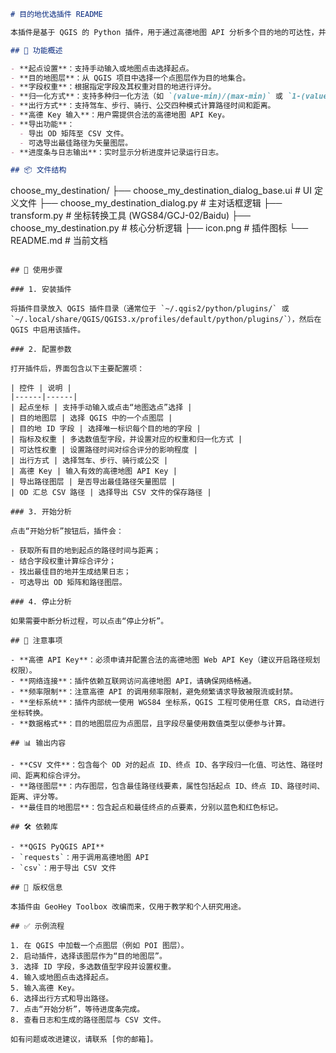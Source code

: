 ```markdown
# 目的地优选插件 README

本插件是基于 QGIS 的 Python 插件，用于通过高德地图 API 分析多个目的地的可达性，并结合自定义字段权重选择最佳目的地。以下是使用说明和注意事项。

## 🧩 功能概述

- **起点设置**：支持手动输入或地图点击选择起点。
- **目的地图层**：从 QGIS 项目中选择一个点图层作为目的地集合。
- **字段权重**：根据指定字段及其权重对目的地进行评分。
- **归一化方式**：支持多种归一化方法（如 `(value-min)/(max-min)` 或 `1-(value-min)/(max-min)`）。
- **出行方式**：支持驾车、步行、骑行、公交四种模式计算路径时间和距离。
- **高德 Key 输入**：用户需提供合法的高德地图 API Key。
- **导出功能**：
  - 导出 OD 矩阵至 CSV 文件。
  - 可选导出最佳路径为矢量图层。
- **进度条与日志输出**：实时显示分析进度并记录运行日志。

## 📦 文件结构

```
choose_my_destination/
├── choose_my_destination_dialog_base.ui        # UI 定义文件
├── choose_my_destination_dialog.py             # 主对话框逻辑
├── transform.py                                # 坐标转换工具 (WGS84/GCJ-02/Baidu)
├── choose_my_destination.py                    # 核心分析逻辑
├── icon.png                                    # 插件图标
└── README.md                                   # 当前文档
```

## 🔧 使用步骤

### 1. 安装插件

将插件目录放入 QGIS 插件目录（通常位于 `~/.qgis2/python/plugins/` 或 `~/.local/share/QGIS/QGIS3.x/profiles/default/python/plugins/`），然后在 QGIS 中启用该插件。

### 2. 配置参数

打开插件后，界面包含以下主要配置项：

| 控件 | 说明 |
|------|------|
| 起点坐标 | 支持手动输入或点击“地图选点”选择 |
| 目的地图层 | 选择 QGIS 中的一个点图层 |
| 目的地 ID 字段 | 选择唯一标识每个目的地的字段 |
| 指标及权重 | 多选数值型字段，并设置对应的权重和归一化方式 |
| 可达性权重 | 设置路径时间对综合评分的影响程度 |
| 出行方式 | 选择驾车、步行、骑行或公交 |
| 高德 Key | 输入有效的高德地图 API Key |
| 导出路径图层 | 是否导出最佳路径矢量图层 |
| OD 汇总 CSV 路径 | 选择导出 CSV 文件的保存路径 |

### 3. 开始分析

点击“开始分析”按钮后，插件会：

- 获取所有目的地到起点的路径时间与距离；
- 结合字段权重计算综合评分；
- 找出最佳目的地并生成结果日志；
- 可选导出 OD 矩阵和路径图层。

### 4. 停止分析

如果需要中断分析过程，可以点击“停止分析”。

## 📌 注意事项

- **高德 API Key**：必须申请并配置合法的高德地图 Web API Key（建议开启路径规划权限）。
- **网络连接**：插件依赖互联网访问高德地图 API，请确保网络畅通。
- **频率限制**：注意高德 API 的调用频率限制，避免频繁请求导致被限流或封禁。
- **坐标系统**：插件内部统一使用 WGS84 坐标系，QGIS 工程可使用任意 CRS，自动进行坐标转换。
- **数据格式**：目的地图层应为点图层，且字段尽量使用数值类型以便参与计算。

## 📊 输出内容

- **CSV 文件**：包含每个 OD 对的起点 ID、终点 ID、各字段归一化值、可达性、路径时间、距离和综合评分。
- **路径图层**：内存图层，包含最佳路径线要素，属性包括起点 ID、终点 ID、路径时间、距离、评分等。
- **最佳目的地图层**：包含起点和最佳终点的点要素，分别以蓝色和红色标记。

## 🛠️ 依赖库

- **QGIS PyQGIS API**
- `requests`：用于调用高德地图 API
- `csv`：用于导出 CSV 文件

## 📄 版权信息

本插件由 GeoHey Toolbox 改编而来，仅用于教学和个人研究用途。

## ✅ 示例流程

1. 在 QGIS 中加载一个点图层（例如 POI 图层）。
2. 启动插件，选择该图层作为“目的地图层”。
3. 选择 ID 字段，多选数值型字段并设置权重。
4. 输入或地图点击选择起点。
5. 输入高德 Key。
6. 选择出行方式和导出路径。
7. 点击“开始分析”，等待进度条完成。
8. 查看日志和生成的路径图层与 CSV 文件。

如有问题或改进建议，请联系 [你的邮箱]。
```